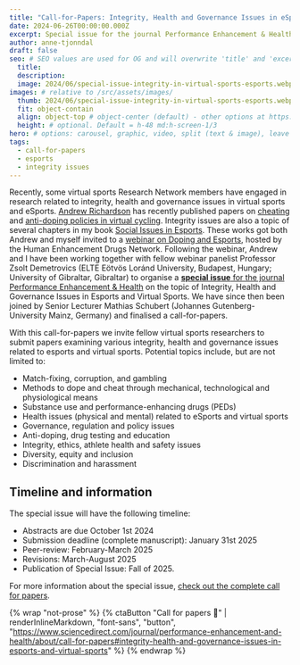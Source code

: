 ```yaml
---
title: "Call-for-Papers: Integrity, Health and Governance Issues in eSports and Virtual Sports"
date: 2024-06-26T00:00:00.000Z
excerpt: Special issue for the journal Performance Enhancement & Health
author: anne-tjonndal
draft: false
seo: # SEO values are used for OG and will overwrite 'title' and 'excerpt' above
  title:
  description:
  image: 2024/06/special-issue-integrity-in-virtual-sports-esports.webp # used for OG:image and Twitter:image. Overrides default set in _data/meta.siteImage
images: # relative to /src/assets/images/
  thumb: 2024/06/special-issue-integrity-in-virtual-sports-esports.webp
  fit: object-contain
  align: object-top # object-center (default) - other options at https://tailwindcss.com/docs/object-position
  height: # optional. Default = h-48 md:h-screen-1/3
hero: # options: carousel, graphic, video, split (text & image), leave blank to have no hero
tags:
  - call-for-papers
  - esports
  - integrity issues
---
```

Recently, some virtual sports Research Network members have engaged in research related to integrity, health and governance issues in virtual sports and eSports. [Andrew Richardson](/members/andrew-richardson) has recently published papers on [cheating](https://www.mdpi.com/2075-4663/11/10/201) and [anti-doping policies in virtual cycling](https://www.ijesports.org/article/90/html). Integrity issues are also a topic of several chapters in my book [Social Issues in Esports](https://www.routledge.com/Social-Issues-in-Esports/Tjonndal/p/book/9781032193212). These works got both Andrew and myself invited to a [webinar on Doping and Esports](https://humanenhancementdrugs.com/education-and-training/hedn-webinars-and-vodcasts/), hosted by the Human Enhancement Drugs Network. Following the webinar, Andrew and I have been working together with fellow webinar panelist Professor Zsolt Demetrovics (ELTE Eötvös Loránd University, Budapest, Hungary; University of Gibraltar, Gibraltar) to organise a [**special issue** for the journal Performance Enhancement & Health](https://www.sciencedirect.com/journal/performance-enhancement-and-health/about/call-for-papers#integrity-health-and-governance-issues-in-esports-and-virtual-sports) on the topic of Integrity, Health and Governance Issues in Esports and Virtual Sports. We have since then been joined by Senior Lecturer Mathias Schubert (Johannes Gutenberg-University Mainz, Germany) and finalised a call-for-papers.


With this call-for-papers we invite fellow virtual sports researchers to submit papers examining various integrity, health and governance issues related to esports and virtual sports. Potential topics include, but are not limited to:
* Match-fixing, corruption, and gambling
* Methods to dope and cheat through mechanical, technological and physiological means
* Substance use and performance-enhancing drugs (PEDs)
* Health issues (physical and mental) related to eSports and virtual sports
* Governance, regulation and policy issues
* Anti-doping, drug testing and education
* Integrity, ethics, athlete health and safety issues
* Diversity, equity and inclusion
* Discrimination and harassment

## Timeline and information
The special issue will have the following timeline:
* Abstracts are due October 1st 2024
* Submission deadline (complete manuscript): January 31st 2025
* Peer-review: February-March 2025
* Revisions: March-August 2025
* Publication of Special Issue: Fall of 2025.

For more information about the special issue, [check out the complete call for papers](https://www.sciencedirect.com/journal/performance-enhancement-and-health/about/call-for-papers#integrity-health-and-governance-issues-in-esports-and-virtual-sports).

 {% wrap "not-prose" %} 
 {% ctaButton "Call for papers :link:" | renderInlineMarkdown, "font-sans", "button", "https://www.sciencedirect.com/journal/performance-enhancement-and-health/about/call-for-papers#integrity-health-and-governance-issues-in-esports-and-virtual-sports" %}
 {% endwrap %}

